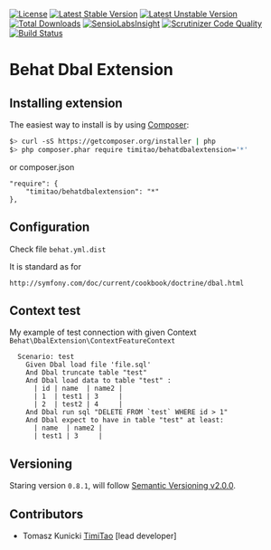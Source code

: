 [![License](https://poser.pugx.org/timitao/behatdbalextension/license.svg)](https://packagist.org/packages/timitao/behatdbalextension)
[![Latest Stable Version](https://poser.pugx.org/timitao/behatdbalextension/v/stable.svg)](https://packagist.org/packages/timitao/behatdbalextension)
[![Latest Unstable Version](https://poser.pugx.org/timitao/behatdbalextension/v/unstable.svg)](https://packagist.org/packages/timitao/behatdbalextension) 
[![Total Downloads](https://poser.pugx.org/timitao/behatdbalextension/downloads.svg)](https://packagist.org/packages/timitao/behatdbalextension)
[![SensioLabsInsight](https://insight.sensiolabs.com/projects/31b5fdd5-a66a-4f71-b9e0-b517694a3cbf/mini.png)](https://insight.sensiolabs.com/projects/31b5fdd5-a66a-4f71-b9e0-b517694a3cbf)
[![Scrutinizer Code Quality](https://scrutinizer-ci.com/g/timitao/behatdbalextension/badges/quality-score.png?b=master)](https://scrutinizer-ci.com/g/timitao/behatdbalextension/?branch=master)
[![Build Status](https://travis-ci.org/timiTao/BehatDbalExtension.svg?branch=master)](https://travis-ci.org/timiTao/BehatDbalExtension)

Behat Dbal Extension
==============

## Installing extension

The easiest way to install is by using [Composer](https://getcomposer.org):

```bash
$> curl -sS https://getcomposer.org/installer | php
$> php composer.phar require timitao/behatdbalextension='*'
```

or composer.json

    "require": {
        "timitao/behatdbalextension": "*"
    },
    
## Configuration

Check file ``behat.yml.dist``

It is standard as for
    
    http://symfony.com/doc/current/cookbook/doctrine/dbal.html
    
## Context test

My example of test connection with given Context ``Behat\DbalExtension\ContextFeatureContext``
 
      Scenario: test
        Given Dbal load file 'file.sql'
        And Dbal truncate table "test"
        And Dbal load data to table "test" :
          | id | name  | name2 |
          | 1  | test1 | 3     |
          | 2  | test2 | 4     |
        And Dbal run sql "DELETE FROM `test` WHERE id > 1"
        And Dbal expect to have in table "test" at least:
          | name  | name2 |
          | test1 | 3     |

## Versioning
 
Staring version ``0.8.1``, will follow [Semantic Versioning v2.0.0](http://semver.org/spec/v2.0.0.html).

## Contributors

* Tomasz Kunicki [TimiTao](http://github.com/timiTao) [lead developer]
